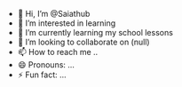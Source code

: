 - 👋 Hi, I’m @Saiathub
- 👀 I’m interested in learning
- 🌱 I’m currently learning my school lessons
- 💞️ I’m looking to collaborate on (null)
- 📫 How to reach me ..
- 😄 Pronouns: ...
- ⚡ Fun fact: ...

<!---
Saiathub/Saiathub is a ✨ special ✨ repository because its `README.md` (this file) appears on your GitHub profile.
You can click the Preview link to take a look at your changes.
--->
